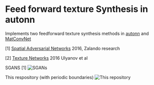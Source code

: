 # Feed forward texture Synthesis in autonn #

Implements two feedforward texture synthesis methods in [autonn](https://github.com/vlfeat/autonn) and [MatConvNet](https://github.com/vlfeat/matconvnet)
 
[1] [Spatial Adversarial Networks](https://github.com/zalandoresearch/spatial_gan) 2016, Zalando research

[2] [Texture Networks](https://github.com/DmitryUlyanov/texture_nets) 2016 Ulyanov et al


SGANS [1]
![SGANs](https://i.imgur.com/THtpVjL.jpg)

This respository (with periodic boundaries)
![This repository](https://i.imgur.com/BAAzmGR.jpg)


